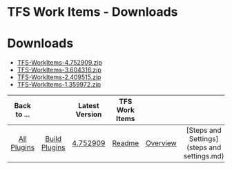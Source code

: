 
TFS Work Items - Downloads
==========================

# Downloads

- [TFS-WorkItems-4.752909.zip](https://raw.githubusercontent.com/UrbanCode/IBM-UCB-PLUGINS/main/files/TFS-WorkItems/TFS-WorkItems-4.752909.zip)
- [TFS-WorkItems-3.604316.zip](https://raw.githubusercontent.com/UrbanCode/IBM-UCB-PLUGINS/main/files/TFS-WorkItems/TFS-WorkItems-3.604316.zip)
- [TFS-WorkItems-2.409515.zip](https://raw.githubusercontent.com/UrbanCode/IBM-UCB-PLUGINS/main/files/TFS-WorkItems/TFS-WorkItems-2.409515.zip)
- [TFS-WorkItems-1.359972.zip](https://raw.githubusercontent.com/UrbanCode/IBM-UCB-PLUGINS/main/files/TFS-WorkItems/TFS-WorkItems-1.359972.zip)

|Back to ...||Latest Version|TFS Work Items |||
| :---: | :---: | :---: | :---: | :---: | :---: |
|[All Plugins](../../index.md)|[Build Plugins](../README.md)|[4.752909](https://raw.githubusercontent.com/UrbanCode/IBM-UCB-PLUGINS/main/files/TFS-WorkItems/TFS-WorkItems-4.752909.zip)|[Readme](README.md)|[Overview](overview.md)|[Steps and Settings](steps and settings.md)|
